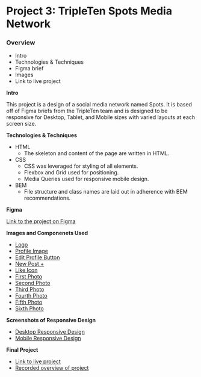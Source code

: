 # Project 3: TripleTen Spots Media Network

### Overview

- Intro
- Technologies & Techniques
- Figma brief
- Images
- Link to live project

**Intro**

This project is a design of a social media network named Spots. It is based off of Figma briefs from the TripleTen team and is designed to be responsive for Desktop, Tablet, and Mobile sizes with varied layouts at each screen size.

**Technologies & Techniques**

- HTML
  - The skeleton and content of the page are written in HTML.
- CSS
  - CSS was leveraged for styling of all elements.
  - Flexbox and Grid used for positioning.
  - Media Queries used for responsive mobile design.
- BEM
  - File structure and class names are laid out in adherence with BEM recommendations.

**Figma**

[Link to the project on Figma](https://www.figma.com/file/BBNm2bC3lj8QQMHlnqRsga/Sprint-3-Project-%E2%80%94-Spots?type=design&node-id=2%3A60&mode=design&t=afgNFybdorZO6cQo-1)

**Images and Componenets Used**

- [Logo](./images/logo.svg)
- [Profile Image](./images/avatar.jpg)
- [Edit Profile Button](./images/edit-profile.svg)
- [New Post +](./images/plus.svg)
- [Like Icon](./images/like-icon.svg)
- [First Photo](./images/1-photo-by-moritz-feldmann-from-pexels.jpg)
- [Second Photo](./images/2-photo-by-ceiline-from-pexels.jpg)
- [Third Photo](./images/3-photo-by-tubanur-dogan-from-pexels.jpg)
- [Fourth Photo](./images/4-photo-by-maurice-laschet-from-pexels.jpg)
- [Fifth Photo](./images/5-photo-by-van-anh-nguyen-from-pexels.jpg)
- [Sixth Photo](./images/6-photo-by-moritz-feldmann-from-pexels.jpg)

**Screenshots of Responsive Design**

- [Desktop Responsive Design](https://drive.google.com/file/d/10uDLKOPVbQld18QhKHPntwnguGo68e3g/view?usp=sharing)
- [Mobile Responsive Design](https://drive.google.com/file/d/10uDLKOPVbQld18QhKHPntwnguGo68e3g/view?usp=sharing)

**Final Project**

- [Link to live project](https://jraebowen.github.io/se_project_spots/)
- [Recorded overview of project](https://drive.google.com/file/d/1UBWOwgwm36UgGa1H6EWGHuHucgIjbCAy/view?usp=sharing)
